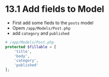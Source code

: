 # 13.1 Add fields to Model

- First add some fieds to the `posts` model
- Opem `/app/Models/Post.php`
- add `category` and `published`

```php
# /app/Models/Post.php
protected $fillable = [
    'title',    
    'body',
    'category',
    'published'
];
```
